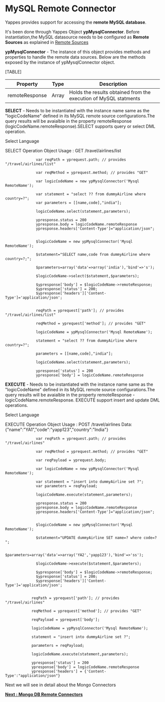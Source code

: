 MySQL Remote Connector
======================

Yappes provides support for accessing the **remote MySQL database**.

It's
been done through Yappes Object **ypMysqlConnector**. Before
instantiation,the MySQL datasource needs to be configured as **Remote
Sources** as explained in [Remote Sources](jso_remote_connect.md)

**ypMysqlConnector** - The instance of this object provides methods and
properties to handle the remote data sources. Below are the methods
exposed by the instance of ypMysqlConnector object.

[TABLE]

| Property       | Type  | Description                                                      |
|----------------|-------|------------------------------------------------------------------|
| remoteResponse | Array | Holds the results obtained from the execution of MySQL statments |

**SELECT** - Needs to be instantiated with the instance name same as the
"logicCodeName" defined in its MySQL remote source configurations.The
query results will be avaialble in the property remoteResponse
(logicCodeName.remoteResponse).SELECT supports query or select DML
operation.

Select Language

SELECT Operation Object Usage : GET /travel/airlines/list

              
                  var reqPath = yprequest.path; // provides "/travel/airlines/list"

                  var reqMethod = yprequest.method; // provides "GET"

                  var logicCodeName = new ypMysqlConnector('Mysql RemoteName');

                  var statement = "select ?? from dummyAirline where country=?";
                  var parameters = [[name,code],"india"];

                  logicCodeName.select(statement,parameters);

                  ypresponse.status = 200
                  ypresponse.body = logicCodeName.remoteResponse
                  ypresponse.headers['Content-Type']="application/json";
              
              
                  $logicCodeName = new ypMysqlConnector('Mysql RemoteName');

                  $statement="SELECT name,code from dummyAirline where country=?;";

                  $parameters=array('data'=>array('india'),'bind'=>'s');
                  
                  $logicCodeName->select($statement,$parameters);

                  $ypresponse['body'] = $logicCodeName->remoteResponse; 
                  $ypresponse['status'] = 200; 
                  $ypresponse['headers']['Content-Type']='application/json';
              
              
                  reqPath = yprequest['path']; // provides "/travel/airlines/list"
                  
                  reqMethod = yprequest['method']; // provides "GET"
                  
                  logicCodeName = ypMysqlConnector('Mysql RemoteName');
                  
                  statement = "select ?? from dummyAirline where country=?";
                  
                  parameters = [[name,code],"india"];
                  
                  logicCodeName.select(statement,parameters);
                  
                  ypresponse['status'] = 200
                  ypresponse['body'] = logicCodeName.remoteResponse
                  
              
            

**EXECUTE** - Needs to be instantiated with the instance name same as the
"logicCodeName" defined in its MySQL remote source configurations.The
query results will be avaialble in the property remoteResponse -
logicCodeName.remoteResponse. EXECUTE support insert and update DML
operations.

Select Language

EXECUTE Operation Object Usage : POST /travel/airlines
Data:{"name":"YA1","code":"yapp123","country":"India"}

              
                  var reqPath = yprequest.path; // provides "/travel/airlines"

                  var reqMethod = yprequest.method; // provides "GET"

                  var reqPayload = yprequest.body;

                  var logicCodeName = new ypMysqlConnector('Mysql RemoteName');

                  var statement = "insert into dummyAirline set ?";
                  var parameters = reqPayload;

                  logicCodeName.execute(statement,parameters);

                  ypresponse.status = 200
                  ypresponse.body = logicCodeName.remoteResponse
                  ypresponse.headers['Content-Type']="application/json";
              
              
                  $logicCodeName = new ypMysqlConnector('Mysql RemoteName');

                  $statement="UPDATE dummyAirline SET name=? where code=? ";

                  $parameters=array('data'=>array('YA2','yapp123'),'bind'=>'ss');

                  $logicCodeName->execute($statement,$parameters);

                  $ypresponse['body'] = $logicCodeName->remoteResponse; 
                  $ypresponse['status'] = 200; 
                  $ypresponse['headers']['Content-Type']='application/json';
              
              
                reqPath = yprequest['path']; // provides "/travel/airlines"
                
                reqMethod = yprequest['method']; // provides "GET"
                
                reqPayload = yprequest['body'];
                
                logicCodeName = ypMysqlConnector('Mysql RemoteName');
                
                statement = "insert into dummyAirline set ?";
                
                parameters = reqPayload;
                
                logicCodeName.execute(statement,parameters);
                
                ypresponse['status'] = 200
                ypresponse['body'] = logicCodeName.remoteResponse
                ypresponse['headers'] = {'Content-Type':"application/json"}              
              
            

Next we will see in detail about the Mongo Connectors

[**Next  : Mongo DB
Remote Connectors**](jso_mongo_connect.md)